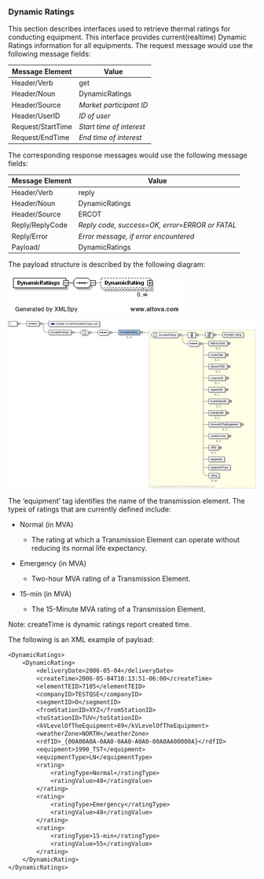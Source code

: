 ### Dynamic Ratings

This section describes interfaces used to retrieve thermal ratings for
conducting equipment. This interface provides current(realtime)
Dynamic Ratings information for all equipments. The request message
would use the following message fields:

| Message Element   | Value                    |
|-------------------|--------------------------|
| Header/Verb       | get                      |
| Header/Noun       | DynamicRatings           |
| Header/Source     | *Market participant ID*  |
| Header/UserID     | *ID of user*             |
| Request/StartTime | *Start time of interest* |
| Request/EndTime   | *End time of interest*   |

The corresponding response messages would use the following message
fields:

| Message Element | Value                                          |
|-----------------|------------------------------------------------|
| Header/Verb     | reply                                          |
| Header/Noun     | DynamicRatings                                 |
| Header/Source   | ERCOT                                          |
| Reply/ReplyCode | *Reply code, success=OK, error=ERROR or FATAL* |
| Reply/Error     | *Error message, if error encountered*          |
| Payload/        | DynamicRatings                                 |

The payload structure is described by the following diagram:

![Dynamic Ratings Structure](../Images/DynamicRatings_Structure.png)

![Dynamic Rating Structure](../Images/DynamicRating_Structure.png)


The ‘equipment’ tag identifies the name of the transmission element.
The types of ratings that are currently defined include:

- Normal (in MVA)

  - The rating at which a Transmission Element can operate without
    reducing its normal life expectancy. 

- Emergency (in MVA)

  - Two-hour MVA rating of a Transmission Element.

- 15-min (in MVA)

  - The 15-Minute MVA rating of a Transmission Element.

Note: createTime is dynamic ratings report created time.

The following is an XML example of payload:

~~~
<DynamicRatings>
    <DynamicRating>
        <deliveryDate>2006-05-04</deliveryDate>
        <createTime>2006-05-04T18:13:51-06:00</createTime>
        <elementTEID>7105</elementTEID>
        <companyID>TESTQSE</companyID>
        <segmentID>O</segmentID>
        <fromStationID>XYZ</fromStationID>
        <toStationID>TUV</toStationID>
        <kVLevelOfTheEquipment>69</kVLevelOfTheEquipment>
        <weatherZone>NORTH</weatherZone>
        <rdfID>_{00A00A0A-0AA0-0AA0-A0A0-00A0AA00000A}</rdfID>
        <equipment>1990_TST</equipment>
        <equipmentType>LN</equipmentType>
        <rating>
            <ratingType>Normal</ratingType>
            <ratingValue>48</ratingValue>
        </rating>
        <rating>
            <ratingType>Emergency</ratingType>
            <ratingValue>48</ratingValue>
        </rating>
        <rating>
            <ratingType>15-min</ratingType>
            <ratingValue>55</ratingValue>
        </rating>
    </DynamicRating>
</DynamicRatings>
~~~
